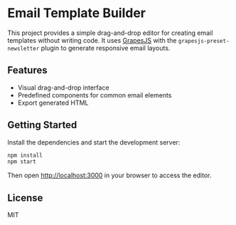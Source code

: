 # Email Template Builder

This project provides a simple drag-and-drop editor for creating email templates without writing code. It uses [GrapesJS](https://grapesjs.com/) with the `grapesjs-preset-newsletter` plugin to generate responsive email layouts.

## Features

- Visual drag-and-drop interface
- Predefined components for common email elements
- Export generated HTML

## Getting Started

Install the dependencies and start the development server:

```bash
npm install
npm start
```

Then open [http://localhost:3000](http://localhost:3000) in your browser to access the editor.

## License

MIT
